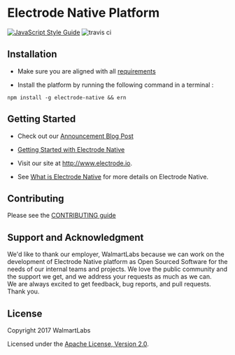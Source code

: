 # Electrode Native Platform

[![JavaScript Style Guide](https://img.shields.io/badge/code_style-standard-brightgreen.svg)](https://standardjs.com)
![travis ci](https://travis-ci.org/electrode-io/electrode-native.svg?branch=master)

## Installation

- Make sure you are aligned with all [requirements]

- Install the platform by running the following command in a terminal :

```
npm install -g electrode-native && ern
```

## Getting Started

- Check out our [Announcement Blog Post]

- [Getting Started with Electrode Native]

- Visit our site at <http://www.electrode.io>.

- See [What is Electrode Native] for more details on Electrode Native.

## Contributing

Please see the [CONTRIBUTING guide]

## Support and Acknowledgment

We'd like to thank our employer, WalmartLabs because we can work on the development of Electrode Native platform as Open Sourced Software for the needs of our internal teams and projects. 
We love the public community and the support we get, and we address your requests as much as we can.  
We are always excited to get feedback, bug reports, and pull requests.  
Thank you.

## License

Copyright 2017 WalmartLabs

Licensed under the [Apache License, Version 2.0].

[Announcement Blog Post]: https://medium.com/walmartlabs/electrode-native-the-platform-for-integrating-react-native-into-your-apps-129cbabda7b8

[CONTRIBUTING guide]: https://electrode.gitbooks.io/electrode-native/overview/contributing.html

[requirements]: https://electrode.gitbooks.io/electrode-native/overview/requirements.html

[Getting Started with Electrode Native]: https://electrode.gitbooks.io/electrode-native/content/getting-started/getting-started.html

[apache license, version 2.0]: https://www.apache.org/licenses/LICENSE-2.0

[gitbook]: https://www.gitbook.com/

[what is electrode native]: https://electrode.gitbooks.io/electrode-native/overview/what-is-ern.html
